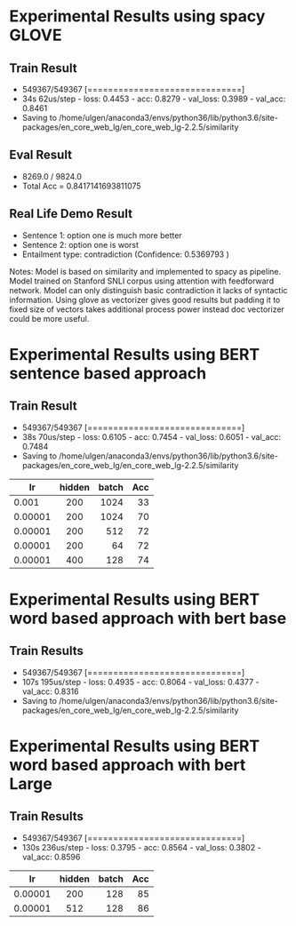 # Experimental Results using spacy GLOVE

## Train Result

* 549367/549367 [==============================]
* 34s 62us/step - loss: 0.4453 - acc: 0.8279 - val_loss: 0.3989 - val_acc: 0.8461
* Saving to /home/ulgen/anaconda3/envs/python36/lib/python3.6/site-packages/en_core_web_lg/en_core_web_lg-2.2.5/similarity

## Eval Result

* 8269.0 / 9824.0 
* Total Acc = 0.8417141693811075

## Real Life Demo Result

* Sentence 1: option one is much more better
* Sentence 2: option one is worst
* Entailment type: contradiction (Confidence: 0.5369793 )

Notes: Model is based on similarity and implemented to spacy as pipeline. Model trained on Stanford SNLI corpus using attention
with feedforward network. Model can only distinguish basic contradiction it lacks of syntactic information. 
Using glove as vectorizer gives good results but padding it to fixed size of vectors takes additional process power instead doc
vectorizer could be more useful. 

# Experimental Results using BERT sentence based approach 

## Train Result

* 549367/549367 [==============================] 
* 38s 70us/step - loss: 0.6105 - acc: 0.7454 - val_loss: 0.6051 - val_acc: 0.7484
* Saving to /home/ulgen/anaconda3/envs/python36/lib/python3.6/site-packages/en_core_web_lg/en_core_web_lg-2.2.5/similarity

| lr            | hidden        | batch | Acc  |
| ------------- |:-------------:| -----:| ----:|
| 0.001         | 200           | 1024  | 33   |
| 0.00001       | 200           | 1024  | 70   |
| 0.00001       | 200           | 512   | 72   |
| 0.00001       | 200           | 64    | 72   |
| 0.00001       | 400           | 128   | 74   |

# Experimental Results using BERT word based approach with bert base

## Train Results

* 549367/549367 [==============================] 
* 107s 195us/step - loss: 0.4935 - acc: 0.8064 - val_loss: 0.4377 - val_acc: 0.8316
* Saving to /home/ulgen/anaconda3/envs/python36/lib/python3.6/site-packages/en_core_web_lg/en_core_web_lg-2.2.5/similarity


# Experimental Results using BERT word based approach with bert Large

## Train Results

* 549367/549367 [==============================] 
* 130s 236us/step - loss: 0.3795 - acc: 0.8564 - val_loss: 0.3802 - val_acc: 0.8596

| lr            | hidden        | batch | Acc  |
| ------------- |:-------------:| -----:| ----:|
| 0.00001       | 200           | 128   | 85   |
| 0.00001       | 512           | 128   | 86   |
